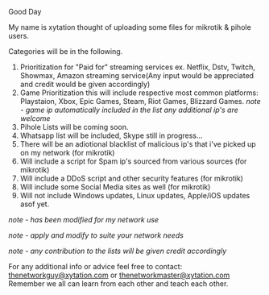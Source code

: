Good Day

My name is xytation thought of uploading some files for mikrotik & pihole users.

Categories will be in the following.

1. Prioritization for "Paid for" streaming services ex. Netflix, Dstv, Twitch, Showmax, Amazon streaming service(Any input would be appreciated and credit would be given accordingly)
2. Game Prioritization this will include respective most common platforms: Playstaion, Xbox, Epic Games, Steam, Riot Games, Blizzard Games. *note - game ip automatically included in the list any additional ip's are welcome*
3. Pihole Lists will be coming soon.
4. Whatsapp list will be included, Skype still in progress...
5. There will be an adiotional blacklist of malicious ip's that i've picked up on my network (for mikrotik)
6. Will include a script for Spam ip's sourced from various sources (for mikrotik)
7. Will include a DDoS script and other security features (for mikrotik)
8. Will include some Social Media sites as well (for mikrotik)
9. Will not include Windows updates, Linux updates, Apple/iOS updates asof yet.

*note - has been modified for my network use*

*note - apply and modify to suite your network needs*

*note - any contribution to the lists will be given credit accordingly*

For any additional info or advice feel free to contact: thenetworkguy@xytation.com or thenetworkmaster@xytation.com
Remember we all can learn from each other and teach each other.

